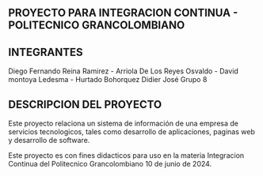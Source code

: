 ## PROYECTO PARA INTEGRACION CONTINUA - POLITECNICO GRANCOLOMBIANO

## INTEGRANTES
Diego Fernando Reina Ramirez - 
Arriola De Los Reyes Osvaldo - 
David montoya Ledesma - 
Hurtado Bohorquez Didier José
Grupo 8

## DESCRIPCION DEL PROYECTO
Este proyecto relaciona un sistema de información de una empresa de servicios tecnologicos, tales como desarrollo de aplicaciones, paginas web y desarrollo de software.

Este proyecto es con fines didacticos para uso en la materia Integracion Continua del Politecnico Grancolombiano 10 de junio de 2024.